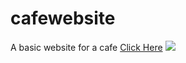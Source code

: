 # cafewebsite
A basic website for a cafe
<a href = "https://abhishekmishra1016.github.io/cafewebsite/">Click Here</a>
<img src="images/web">
